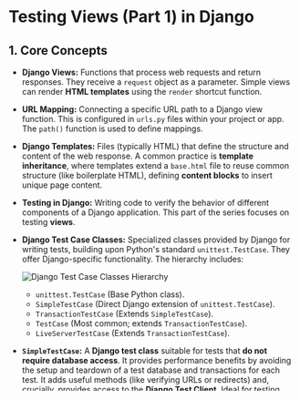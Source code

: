 # Testing Views (Part 1) in Django

## 1. Core Concepts

- **Django Views:**
  Functions that process web requests and return responses. They receive a `request` object as a parameter. Simple views can render **HTML templates** using the `render` shortcut function.

- **URL Mapping:**
  Connecting a specific URL path to a Django view function. This is configured in `urls.py` files within your project or app. The `path()` function is used to define mappings.

- **Django Templates:**
  Files (typically HTML) that define the structure and content of the web response. A common practice is **template inheritance**, where templates extend a `base.html` file to reuse common structure (like boilerplate HTML), defining **content blocks** to insert unique page content.

- **Testing in Django:**
  Writing code to verify the behavior of different components of a Django application. This part of the series focuses on testing **views**.

- **Django Test Case Classes:**
  Specialized classes provided by Django for writing tests, building upon Python's standard `unittest.TestCase`. They offer Django-specific functionality. The hierarchy includes:

  ![Django Test Case Classes Hierarchy](./assets/django_unittest_classes_hierarchy.webp)

  - `unittest.TestCase` (Base Python class).
  - `SimpleTestCase` (Direct Django extension of `unittest.TestCase`).
  - `TransactionTestCase` (Extends `SimpleTestCase`).
  - `TestCase` (Most common; extends `TransactionTestCase`).
  - `LiveServerTestCase` (Extends `TransactionTestCase`).

- **`SimpleTestCase`:**
  A **Django test class** suitable for tests that **do not require database access**. It provides performance benefits by avoiding the setup and teardown of a test database and transactions for each test. It adds useful methods (like verifying URLs or redirects) and, crucially, provides access to the **Django Test Client**. Ideal for testing views that only render static content without querying the database.

- **`TestCase`:**
  The most commonly used Django test class. It **allows database access** and manages transactions (creates and rolls back a transaction for each test by default), ensuring tests are isolated. Use this when your view tests need to interact with the database.

- **Django Test Client:**
  A tool available within Django test case classes via `self.client`. It simulates making requests (like GET or POST) to your application's URLs directly in your test code, allowing you to inspect the **response**.

- **Django-Specific Test Assertions:**
  Methods provided by Django's test case classes to simplify common test checks on responses. Examples demonstrated:
  - `self.assertEqual(response.status_code, expected)`: Checks if the HTTP status code of the response matches the `expected` value (e.g., 200 for OK).
  - `self.assertTemplateUsed(response, 'template_name.html')`: Verifies that a specific template file was used when rendering the response.
  - `self.assertContains(response, 'text', status_code=200)`: Checks that the response content contains the specified `text`. It also **defaults to checking for a 200 OK status code**, potentially making a separate `assertEqual` for the status code redundant.

## 2. Resources

- [Testing in Django Tutorial #8 - Testing Views (part 1)](https://youtu.be/la69esudPYY?si=YgjWNpks6DUtkYK5)
- [Django Documentation - Provided Test Case Classes](https://docs.djangoproject.com/en/5.1/topics/testing/tools/#provided-test-case-classes)
- [Django Documentation - Assert Contains Method](https://docs.djangoproject.com/en/5.1/topics/testing/tools/#django.test.SimpleTestCase.assertContains)

## 3. Practical Steps: Hands-on Guide

1.  **Create a Simple View:**
    In your `views.py` file, define a function that takes `request` and uses `render` to return a template.

    ```python
    # products/views.py
    from django.shortcuts import render

    def homepage(request):
        return render(request, 'index.html')
    ```

2.  **Map a URL to the View:**
    In your project's `urls.py` file, add a path that points to your view.

    ```python
    # project/urls.py
    from django.contrib import admin
    from django.urls import path
    from products import views # Import your app's views

    urlpatterns = [
        path('admin/', admin.site.urls),
        path('', views.homepage, name='home'), # Map root URL to homepage view
    ]
    ```

3.  **Create Templates:**
    Create a `templates` directory in your app. Inside, create `base.html` and `index.html`.
    `base.html` (basic HTML structure with a content block):

    ```html
    {# products/templates/base.html #}
    <!DOCTYPE html>
    <html>
      <head>
        <title>My Store</title>
      </head>
      <body>
        {% block content %} {% endblock %}
      </body>
    </html>
    ```

    `index.html` (extends base and adds content):

    ```html
    {# products/templates/index.html #} {% extends 'base.html' %} {% block
    content %}
    <h1>Welcome to our store</h1>
    {% endblock %}
    ```

4.  **Run the Server (Optional but Recommended):**
    Verify your view and template are working in a browser.

    ```bash
    python manage.py runserver
    ```

    Navigate to `localhost:8000` in your browser.

5.  **Create a Test File for Views:**
    In your app's `tests` directory, create a new file for view tests.

    ```bash
    # Inside your app's tests directory
    touch test_views.py
    ```

6.  **Import `SimpleTestCase`:**
    At the top of your `test_views.py` file, import `SimpleTestCase`.

    ```python
    # products/tests/test_views.py
    from django.test import SimpleTestCase
    # You might also need to import reverse later for robust URL testing
    # from django.urls import reverse
    ```

7.  **Create a Test Class:**
    Define a test class that inherits from `SimpleTestCase`.

    ```python
    # products/tests/test_views.py
    from django.test import SimpleTestCase

    class TestHomepage(SimpleTestCase):
        pass # Test methods will go here
    ```

8.  **Write a Test Method for Status Code (Initial Example):**
    Add a method to your test class. Test methods must start with `test_`. Use `self.client.get('/')` to make a GET request and `self.assertEqual` to check the status code.

    ```python
    # products/tests/test_views.py
    from django.test import SimpleTestCase

    class TestHomepage(SimpleTestCase):
        def test_homepage_status_code(self):
            response = self.client.get('/')
            self.assertEqual(response.status_code, 200)
    ```

9.  **Run Tests:**
    Execute tests from your project root. You can run all tests or target a specific test file.

    ```bash
    python manage.py test
    # Or specifically run view tests for the 'products' app
    python manage.py test products.tests.test_views
    ```

10. **Write a Test Method for Template Usage:**
    Add another method using `self.assertTemplateUsed` to check which template rendered the response.

    ```python
    # products/tests/test_views.py
    from django.test import SimpleTestCase

    class TestHomepage(SimpleTestCase):
        # ... (previous test method)

        def test_homepage_uses_correct_template(self):
            response = self.client.get('/')
            self.assertTemplateUsed(response, 'index.html')
    ```

11. **Write a Test Method for Content:**
    Add a method using `self.assertContains` to check for specific text within the response content.

    ```python
    # products/tests/test_views.py
    from django.test import SimpleTestCase

    class TestHomepage(SimpleTestCase):
        # ... (previous test methods)

        def test_homepage_contains_welcome_message(self):
            response = self.client.get('/')
            self.assertContains(response, 'Welcome to our store')
    ```

12. **Refactor using `assertContains`:**
    Since `assertContains` defaults to checking for a 200 status code, the separate `test_homepage_status_code` test can be removed as it becomes redundant, making tests slightly more performant. The test checking for the welcome message implicitly checks the status code. You can optionally make the status code check explicit in `assertContains`.

    ```python
    # products/tests/test_views.py
    from django.test import SimpleTestCase

    class TestHomepage(SimpleTestCase):
        # Removed test_homepage_status_code

        def test_homepage_uses_correct_template(self):
            response = self.client.get('/')
            self.assertTemplateUsed(response, 'index.html')

        def test_homepage_contains_welcome_message(self):
            response = self.client.get('/')
            self.assertContains(response, 'Welcome to our store', status_code=200) # Explicit status check
    ```

13. **Rerun Tests:**
    Execute tests again to confirm the new tests pass and the refactoring is correct.

    ```bash
    python manage.py test products.tests.test_views
    ```
